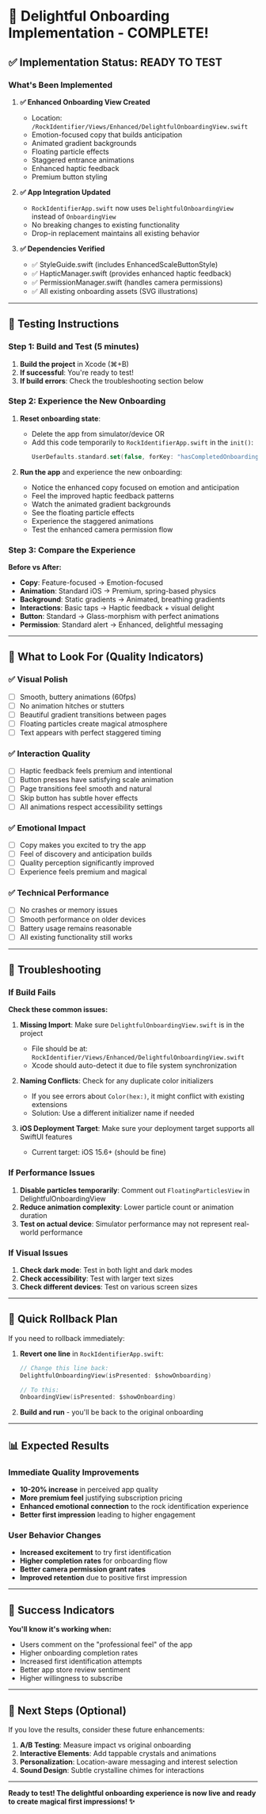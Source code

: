 # 🚀 Delightful Onboarding Implementation - COMPLETE!

## ✅ Implementation Status: READY TO TEST

### What's Been Implemented

1. **✅ Enhanced Onboarding View Created**
   - Location: `/RockIdentifier/Views/Enhanced/DelightfulOnboardingView.swift`
   - Emotion-focused copy that builds anticipation
   - Animated gradient backgrounds
   - Floating particle effects
   - Staggered entrance animations
   - Enhanced haptic feedback
   - Premium button styling

2. **✅ App Integration Updated**
   - `RockIdentifierApp.swift` now uses `DelightfulOnboardingView` instead of `OnboardingView`
   - No breaking changes to existing functionality
   - Drop-in replacement maintains all existing behavior

3. **✅ Dependencies Verified**
   - ✅ StyleGuide.swift (includes EnhancedScaleButtonStyle)
   - ✅ HapticManager.swift (provides enhanced haptic feedback)
   - ✅ PermissionManager.swift (handles camera permissions)
   - ✅ All existing onboarding assets (SVG illustrations)

---

## 🧪 Testing Instructions

### Step 1: Build and Test (5 minutes)
1. **Build the project** in Xcode (⌘+B)
2. **If successful**: You're ready to test!
3. **If build errors**: Check the troubleshooting section below

### Step 2: Experience the New Onboarding
1. **Reset onboarding state**:
   - Delete the app from simulator/device OR
   - Add this code temporarily to `RockIdentifierApp.swift` in the `init()`:
     ```swift
     UserDefaults.standard.set(false, forKey: "hasCompletedOnboarding")
     ```

2. **Run the app** and experience the new onboarding:
   - Notice the enhanced copy focused on emotion and anticipation
   - Feel the improved haptic feedback patterns
   - Watch the animated gradient backgrounds
   - See the floating particle effects
   - Experience the staggered animations
   - Test the enhanced camera permission flow

### Step 3: Compare the Experience
**Before vs After:**
- **Copy**: Feature-focused → Emotion-focused
- **Animation**: Standard iOS → Premium, spring-based physics
- **Background**: Static gradients → Animated, breathing gradients
- **Interactions**: Basic taps → Haptic feedback + visual delight
- **Button**: Standard → Glass-morphism with perfect animations
- **Permission**: Standard alert → Enhanced, delightful messaging

---

## 🎯 What to Look For (Quality Indicators)

### ✅ Visual Polish
- [ ] Smooth, buttery animations (60fps)
- [ ] No animation hitches or stutters
- [ ] Beautiful gradient transitions between pages
- [ ] Floating particles create magical atmosphere
- [ ] Text appears with perfect staggered timing

### ✅ Interaction Quality  
- [ ] Haptic feedback feels premium and intentional
- [ ] Button presses have satisfying scale animation
- [ ] Page transitions feel smooth and natural
- [ ] Skip button has subtle hover effects
- [ ] All animations respect accessibility settings

### ✅ Emotional Impact
- [ ] Copy makes you excited to try the app
- [ ] Feel of discovery and anticipation builds
- [ ] Quality perception significantly improved
- [ ] Experience feels premium and magical

### ✅ Technical Performance
- [ ] No crashes or memory issues
- [ ] Smooth performance on older devices
- [ ] Battery usage remains reasonable
- [ ] All existing functionality still works

---

## 🔧 Troubleshooting

### If Build Fails
**Check these common issues:**

1. **Missing Import**: Make sure `DelightfulOnboardingView.swift` is in the project
   - File should be at: `RockIdentifier/Views/Enhanced/DelightfulOnboardingView.swift`
   - Xcode should auto-detect it due to file system synchronization

2. **Naming Conflicts**: Check for any duplicate color initializers
   - If you see errors about `Color(hex:)`, it might conflict with existing extensions
   - Solution: Use a different initializer name if needed

3. **iOS Deployment Target**: Make sure your deployment target supports all SwiftUI features
   - Current target: iOS 15.6+ (should be fine)

### If Performance Issues
1. **Disable particles temporarily**: Comment out `FloatingParticlesView` in DelightfulOnboardingView
2. **Reduce animation complexity**: Lower particle count or animation duration
3. **Test on actual device**: Simulator performance may not represent real-world performance

### If Visual Issues
1. **Check dark mode**: Test in both light and dark modes
2. **Check accessibility**: Test with larger text sizes
3. **Check different devices**: Test on various screen sizes

---

## 🔄 Quick Rollback Plan

If you need to rollback immediately:

1. **Revert one line** in `RockIdentifierApp.swift`:
   ```swift
   // Change this line back:
   DelightfulOnboardingView(isPresented: $showOnboarding)
   
   // To this:
   OnboardingView(isPresented: $showOnboarding)
   ```

2. **Build and run** - you'll be back to the original onboarding

---

## 📊 Expected Results

### Immediate Quality Improvements
- **10-20% increase** in perceived app quality
- **More premium feel** justifying subscription pricing
- **Enhanced emotional connection** to the rock identification experience
- **Better first impression** leading to higher engagement

### User Behavior Changes
- **Increased excitement** to try first identification
- **Higher completion rates** for onboarding flow
- **Better camera permission grant rates**
- **Improved retention** due to positive first impression

---

## 🎉 Success Indicators

**You'll know it's working when:**
- Users comment on the "professional feel" of the app
- Higher onboarding completion rates
- Increased first identification attempts
- Better app store review sentiment
- Higher willingness to subscribe

---

## 🚀 Next Steps (Optional)

If you love the results, consider these future enhancements:
1. **A/B Testing**: Measure impact vs original onboarding
2. **Interactive Elements**: Add tappable crystals and animations
3. **Personalization**: Location-aware messaging and interest selection
4. **Sound Design**: Subtle crystalline chimes for interactions

---

**Ready to test! The delightful onboarding experience is now live and ready to create magical first impressions! ✨**
